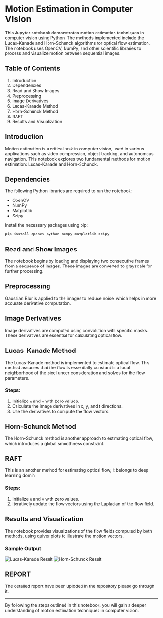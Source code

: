 
# Motion Estimation in Computer Vision

This Jupyter notebook demonstrates motion estimation techniques in computer vision using Python. The methods implemented include the Lucas-Kanade and Horn-Schunck algorithms for optical flow estimation. The notebook uses OpenCV, NumPy, and other scientific libraries to process and visualize motion between sequential images.

## Table of Contents
1. Introduction
2. Dependencies
3. Read and Show Images
4. Preprocessing
5. Image Derivatives
6. Lucas-Kanade Method
7. Horn-Schunck Method
8. RAFT
9. Results and Visualization

## Introduction
Motion estimation is a critical task in computer vision, used in various applications such as video compression, object tracking, and autonomous navigation. This notebook explores two fundamental methods for motion estimation: Lucas-Kanade and Horn-Schunck.

## Dependencies
The following Python libraries are required to run the notebook:
- OpenCV
- NumPy
- Matplotlib
- Scipy

Install the necessary packages using pip:
```bash
pip install opencv-python numpy matplotlib scipy
```

## Read and Show Images
The notebook begins by loading and displaying two consecutive frames from a sequence of images. These images are converted to grayscale for further processing.

## Preprocessing
Gaussian Blur is applied to the images to reduce noise, which helps in more accurate derivative computation.

## Image Derivatives
Image derivatives are computed using convolution with specific masks. These derivatives are essential for calculating optical flow.

## Lucas-Kanade Method
The Lucas-Kanade method is implemented to estimate optical flow. This method assumes that the flow is essentially constant in a local neighborhood of the pixel under consideration and solves for the flow parameters.

### Steps:
1. Initialize `u` and `v` with zero values.
2. Calculate the image derivatives in x, y, and t directions.
3. Use the derivatives to compute the flow vectors.

## Horn-Schunck Method
The Horn-Schunck method is another approach to estimating optical flow, which introduces a global smoothness constraint.
## RAFT
This is an another method for estimating optical flow, it belongs to deep learning domin

### Steps:
1. Initialize `u` and `v` with zero values.
2. Iteratively update the flow vectors using the Laplacian of the flow field.

## Results and Visualization
The notebook provides visualizations of the flow fields computed by both methods, using quiver plots to illustrate the motion vectors.

### Sample Output
![Lucas-Kanade Result](path/to/lucas_kanade_output.png)
![Horn-Schunck Result](path/to/horn_schunck_output.png)

## REPORT
The detailed report have been uploded in the repository please go through it.

---

By following the steps outlined in this notebook, you will gain a deeper understanding of motion estimation techniques in computer vision.
